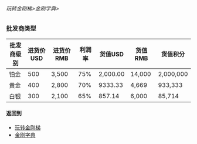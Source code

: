 ###### 玩转金刚梯>金刚字典>
### 批发商类型

|批发商级别|进货价USD|进货价RMB|利润率|货值USD|货值RMB|货值积分
|--------|--------|--------| ----|---------|-------|-------| 
| 铂金    |500     |3,500   |75%  |2,000.00 |14,000|2,000,000
| 黄金    |400     |2,800   |70%  |9333.33  |4,669 |933,333
| 白银    |300     |2,100   |65%  |857.14   |6,000 |85,714

#### 返回到
- [玩转金刚梯](https://github.com/a2zitpro/web/blob/master/LadderFree/A.md)
- [金刚字典](https://github.com/a2zitpro/web/blob/master/LadderFree/kkDictionary/KKDictionary.md)

